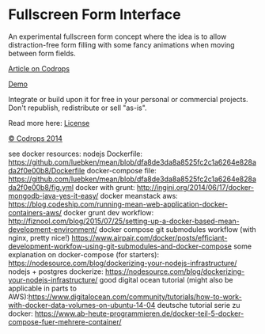 Fullscreen Form Interface
=========

An experimental fullscreen form concept where the idea is to allow distraction-free form filling with some fancy animations when moving between form fields.

[Article on Codrops](http://tympanus.net/codrops/?p=19520)

[Demo](http://tympanus.net/Development/FullscreenForm/)

Integrate or build upon it for free in your personal or commercial projects. Don't republish, redistribute or sell "as-is".

Read more here: [License](http://tympanus.net/codrops/licensing/)

[© Codrops 2014](http://www.codrops.com)


see docker resources:
nodejs Dockerfile: https://github.com/luebken/mean/blob/dfa8de3da8a8525fc2c1a6264e828ada2f0e00b8/Dockerfile
docker-compose file: https://github.com/luebken/mean/blob/dfa8de3da8a8525fc2c1a6264e828ada2f0e00b8/fig.yml
docker with grunt: http://ingini.org/2014/06/17/docker-mongodb-java-yes-it-easy/
docker meanstack aws: https://blog.codeship.com/running-mean-web-application-docker-containers-aws/
docker grunt dev workflow: http://fiznool.com/blog/2015/07/25/setting-up-a-docker-based-mean-development-environment/
docker compose git submodules workflow (with nginx, pretty nice!) https://www.airpair.com/docker/posts/efficiant-development-workfow-using-git-submodules-and-docker-compose
some explanation on docker-compose (for starters):
https://nodesource.com/blog/dockerizing-your-nodejs-infrastructure/
nodejs + postgres dockerize: https://nodesource.com/blog/dockerizing-your-nodejs-infrastructure/
good digital ocean tutorial (might also be applicable in parts to AWS):https://www.digitalocean.com/community/tutorials/how-to-work-with-docker-data-volumes-on-ubuntu-14-04
deutsche tutorial serie zu docker: https://www.ab-heute-programmieren.de/docker-teil-5-docker-compose-fuer-mehrere-container/
